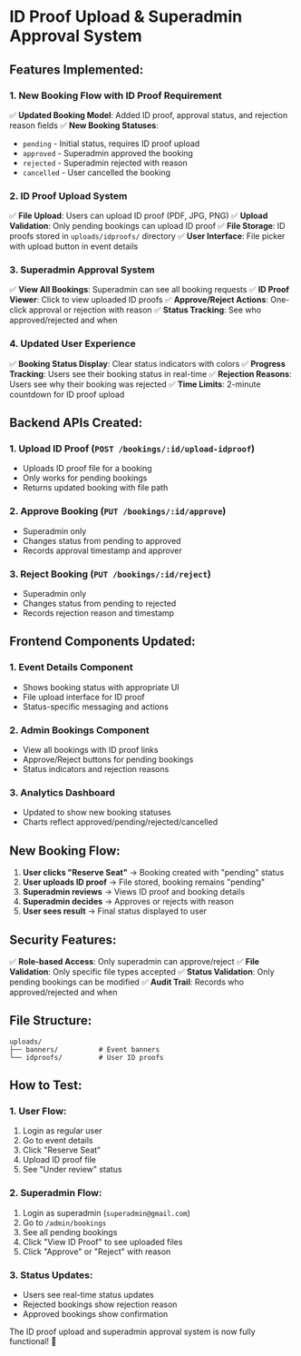 # ID Proof Upload & Superadmin Approval System

## Features Implemented:

### 1. **New Booking Flow with ID Proof Requirement**
✅ **Updated Booking Model**: Added ID proof, approval status, and rejection reason fields
✅ **New Booking Statuses**: 
- `pending` - Initial status, requires ID proof upload
- `approved` - Superadmin approved the booking
- `rejected` - Superadmin rejected with reason
- `cancelled` - User cancelled the booking

### 2. **ID Proof Upload System**
✅ **File Upload**: Users can upload ID proof (PDF, JPG, PNG)
✅ **Upload Validation**: Only pending bookings can upload ID proof
✅ **File Storage**: ID proofs stored in `uploads/idproofs/` directory
✅ **User Interface**: File picker with upload button in event details

### 3. **Superadmin Approval System**
✅ **View All Bookings**: Superadmin can see all booking requests
✅ **ID Proof Viewer**: Click to view uploaded ID proofs
✅ **Approve/Reject Actions**: One-click approval or rejection with reason
✅ **Status Tracking**: See who approved/rejected and when

### 4. **Updated User Experience**
✅ **Booking Status Display**: Clear status indicators with colors
✅ **Progress Tracking**: Users see their booking status in real-time
✅ **Rejection Reasons**: Users see why their booking was rejected
✅ **Time Limits**: 2-minute countdown for ID proof upload

## Backend APIs Created:

### 1. **Upload ID Proof** (`POST /bookings/:id/upload-idproof`)
- Uploads ID proof file for a booking
- Only works for pending bookings
- Returns updated booking with file path

### 2. **Approve Booking** (`PUT /bookings/:id/approve`)
- Superadmin only
- Changes status from pending to approved
- Records approval timestamp and approver

### 3. **Reject Booking** (`PUT /bookings/:id/reject`)
- Superadmin only
- Changes status from pending to rejected
- Records rejection reason and timestamp

## Frontend Components Updated:

### 1. **Event Details Component**
- Shows booking status with appropriate UI
- File upload interface for ID proof
- Status-specific messaging and actions

### 2. **Admin Bookings Component**
- View all bookings with ID proof links
- Approve/Reject buttons for pending bookings
- Status indicators and rejection reasons

### 3. **Analytics Dashboard**
- Updated to show new booking statuses
- Charts reflect approved/pending/rejected/cancelled

## New Booking Flow:

1. **User clicks "Reserve Seat"** → Booking created with "pending" status
2. **User uploads ID proof** → File stored, booking remains "pending"
3. **Superadmin reviews** → Views ID proof and booking details
4. **Superadmin decides** → Approves or rejects with reason
5. **User sees result** → Final status displayed to user

## Security Features:

✅ **Role-based Access**: Only superadmin can approve/reject
✅ **File Validation**: Only specific file types accepted
✅ **Status Validation**: Only pending bookings can be modified
✅ **Audit Trail**: Records who approved/rejected and when

## File Structure:

```
uploads/
├── banners/          # Event banners
└── idproofs/         # User ID proofs
```

## How to Test:

### 1. **User Flow**:
1. Login as regular user
2. Go to event details
3. Click "Reserve Seat"
4. Upload ID proof file
5. See "Under review" status

### 2. **Superadmin Flow**:
1. Login as superadmin (`superadmin@gmail.com`)
2. Go to `/admin/bookings`
3. See all pending bookings
4. Click "View ID Proof" to see uploaded files
5. Click "Approve" or "Reject" with reason

### 3. **Status Updates**:
- Users see real-time status updates
- Rejected bookings show rejection reason
- Approved bookings show confirmation

The ID proof upload and superadmin approval system is now fully functional! 🎉

